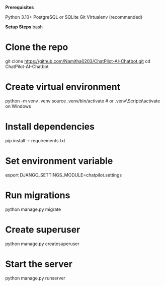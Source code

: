 **Prerequisites**

Python 3.10+
PostgreSQL or SQLite
Git
Virtualenv (recommended)

**Setup Steps**
bash
# Clone the repo
git clone https://github.com/Namitha0203/ChatPilot-AI-Chatbot.git
cd ChatPilot-AI-Chatbot

# Create virtual environment
python -m venv .venv
source .venv/bin/activate  # or .venv\Scripts\activate on Windows

# Install dependencies
pip install -r requirements.txt

# Set environment variable
export DJANGO_SETTINGS_MODULE=chatpilot.settings

# Run migrations
python manage.py migrate

# Create superuser
python manage.py createsuperuser

# Start the server
python manage.py runserver
